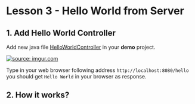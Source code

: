 # Lesson 3 - Hello World from Server
 
 ## 1. Add Hello World Controller
 
 Add new java file [HelloWorldController](demo/src/main/java/pl/server/rest/HelloWorldController.java) in your **demo** project.

<a href="http://imgur.com/fRzNJJx"><img src="http://i.imgur.com/fRzNJJx.png" title="source: imgur.com" /></a>

Type in your web browser following address ```http://localhost:8080/hello``` you should get ```Hello World``` in your browser as response.

## 2. How it works?